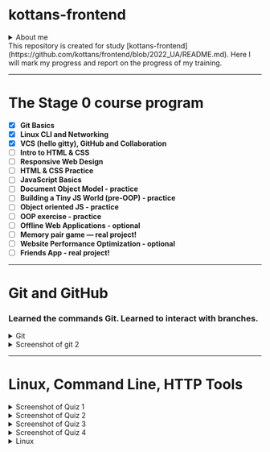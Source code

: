 
# kottans-frontend

<details><summary>About me</summary>
### Hello! My name is Yaroslav. I'm 35 years old, I live in Ternopil oblas't.
</details>
This repository is created for study [kottans-frontend](https://github.com/kottans/frontend/blob/2022_UA/README.md).
Here I will mark my progress and report on the progress of my training.

---

# The Stage 0 course program

- [x] **Git Basics**
- [x] **Linux CLI and Networking**
- [x] **VCS (hello gitty), GitHub and Collaboration**
- [ ] **Intro to HTML & CSS**
- [ ] **Responsive Web Design**
- [ ] **HTML & CSS Practice**
- [ ] **JavaScript Basics**
- [ ] **Document Object Model - practice**
- [ ] **Building a Tiny JS World (pre-OOP) - practice**
- [ ] **Object oriented JS - practice**
- [ ] **OOP exercise - practice**
- [ ] **Offline Web Applications - optional**
- [ ] **Memory pair game — real project!**
- [ ] **Website Performance Optimization - optional**
- [ ] **Friends App - real project!**

---

# Git and GitHub
### Learned the commands Git. Learned to interact with branches.
<details><summary>Git </summary>

![Screenshot git-base](https://github.com/Saab86/kottans-frontend/blob/main/task_git_basis/Git_basic.jpg)
![Screenshot git-week1](https://github.com/Saab86/kottans-frontend/blob/main/task_git_basis/Week_1.jpg)
![Screenshot git-week2](https://github.com/Saab86/kottans-frontend/blob/main/task_git_basis/Week_2.jpg)

</details>
<details><summary>Screenshot of git 2</summary>

![Screenshot git-repo](https://github.com/shkrobutandriy/kottans-frontend/blob/main/task-git/git-repo.jpg)

</details>

---

# Linux, Command Line, HTTP Tools
<details><summary>Screenshot of Quiz 1</summary>

![Screenshot of Quiz 1](https://github.com/shkrobutandriy/kottans-frontend/blob/main/task_linux_cli/linux%20Quiz%201.jpg)

</details>
<details><summary>Screenshot of Quiz 2</summary>

![Screenshot of Quiz 2](https://github.com/shkrobutandriy/kottans-frontend/blob/main/task_linux_cli/linux%20Quiz%202.jpg)

</details>
<details><summary>Screenshot of Quiz 3</summary>

![Screenshot of Quiz 3](https://github.com/shkrobutandriy/kottans-frontend/blob/main/task_linux_cli/linux%20Quiz%203.jpg)

</details>
<details><summary>Screenshot of Quiz 4</summary>

![Screenshot of Quiz 4](https://github.com/shkrobutandriy/kottans-frontend/blob/main/task_linux_cli/linux%20Quiz%204.jpg)

</details>
<details><summary>Linux</summary>
### Interesting operating system, need more practice.
</details>

